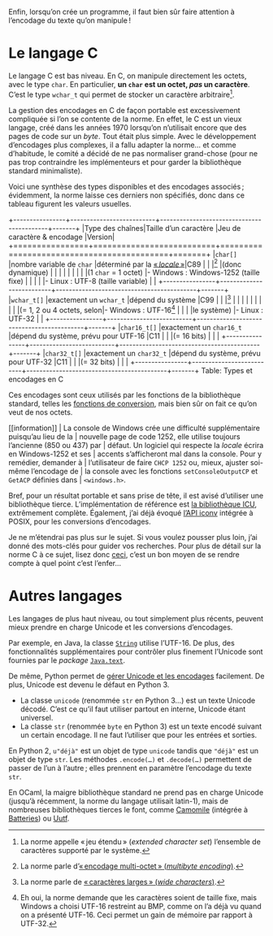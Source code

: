 Enfin, lorsqu’on crée un programme, il faut bien sûr faire attention à
l’encodage du texte qu’on manipule !

# Le langage C

Le langage C est bas niveau. En C, on manipule directement les octets, avec le
type `char`. En particulier, **un `char` est un octet, *pas* un caractère**.
C’est le type `wchar_t` qui permet de stocker un caractère
arbitraire[^voca-extended].

La gestion des encodages en C de façon portable est excessivement compliquée si
l’on se contente de la norme. En effet, le C est un vieux langage, créé dans les
années 1970 lorsqu’on n’utilisait encore que des pages de code sur un _byte_.
Tout était plus simple. Avec le développement d’encodages plus complexes, il a
fallu adapter la norme… et comme d’habitude, le comité a décidé de ne pas
normaliser grand-chose (pour ne pas trop contraindre les implémenteurs et pour
garder la bibliothèque standard minimaliste).

Voici une synthèse des types disponibles et des encodages associés ; évidemment,
la norme laisse ces derniers non spécifiés, donc dans ce tableau figurent les
valeurs usuelles.

+----------------+--------------------------+-------------------------------------------+-------+
|Type des chaînes|Taille d’un caractère     |Jeu de caractère & encodage                |Version|
+================+==========================+===========================================+=======+
|`char[]`        |nombre variable de `char` |déterminé par la [« _locale_ »][man-locale]|C89    |
|                |[^voca-multibyte]         |(donc dynamique)                           |       |
|                |                          |                                           |       |
|                |(1 `char` = 1 octet)      |-    Windows : Windows-1252 (taille fixe)  |       |
|                |                          |-    Linux : UTF-8 (taille variable)       |       |
+----------------+--------------------------+-------------------------------------------+-------+
|`wchar_t[]`     |exactement un `wchar_t`   |dépend du système                          |C99    |
|                |[^voca-wide]              |                                           |       |
|                |                          |                                           |       |
|                |(= 1, 2 ou 4 octets, selon|-    Windows : UTF-16[^windows-utf16]      |       |
|                |le système)               |-    Linux : UTF-32                        |       |
+----------------+--------------------------+-------------------------------------------+-------+
|`char16_t[]`    |exactement un `char16_t`  |dépend du système, prévu pour UTF-16       |C11    |
|                |(= 16 bits)               |                                           |       |
+----------------+--------------------------+-------------------------------------------+-------+
|`char32_t[]`    |exactement un `char32_t`  |dépend du système, prévu pour UTF-32       |C11    |
|                |(= 32 bits)               |                                           |       |
+----------------+--------------------------+-------------------------------------------+-------+
Table: Types et encodages en C

[^windows-utf16]: Eh oui, la norme demande que les caractères soient de taille
  fixe, mais Windows a choisi UTF-16 restreint au BMP, comme on l’a déjà vu
  quand on a présenté UTF-16. Ceci permet un gain de mémoire par rapport à
  UTF-32.

Ces encodages sont ceux utilisés par les fonctions de la bibliothèque standard,
telles les [fonctions de conversion][man-mbtowc], mais bien sûr on fait ce qu’on
veut de nos octets.

[^voca-extended]: La norme appelle « jeu étendu » (_extended character set_)
  l’ensemble de caractères supporté par le système.
[^voca-multibyte]: La norme parle d’[« encodage multi-octet » (_multibyte
  encoding_)][man-multibyte].
[^voca-wide]: La norme parle de [« caractères larges » (_wide
  characters_)][man-wchar_t].

[man-wchar_t]:   http://www.sensi.org/~alec/man/man_h/wchar.html
[man-multibyte]: http://www.unix.com/man-page/FreeBSD/3/multibyte/
[man-locale]:    http://pwet.fr/man/linux/conventions/locale
[man-mbtowc]:    http://pwet.fr/man/linux/fonctions_bibliotheques/mbtowc
[man-mbsinit]:   http://pwet.fr/man/linux/fonctions_bibliotheques/mbsinit

[[information]]
| La console de Windows crée une difficulté supplémentaire puisqu’au lieu de la
| nouvelle page de code 1252, elle utilise toujours l’ancienne (850 ou 437) par
| défaut. Un logiciel qui respecte la _locale_ écrira en Windows-1252 et ses
| accents s’afficheront mal dans la console. Pour y remédier, demander à
| l’utilisateur de faire `CHCP 1252` ou, mieux, ajuster soi-même l’encodage de
| la console avec les fonctions `setConsoleOutputCP` et `GetACP` définies dans
| `<windows.h>`.

Bref, pour un résultat portable et sans prise de tête, il est avisé d’utiliser
une bibliothèque tierce. L’implémentation de référence est [la bibliothèque
ICU][ICU], extrêmement complète. Également, j’ai déjà évoqué [l’API
iconv][man3-iconv] intégrée à POSIX, pour les conversions d’encodages.

[ICU]: https://fr.wikipedia.org/wiki/International_Components_for_Unicode
[man3-iconv]: http://man7.org/linux/man-pages/man3/iconv.3.html

Je ne m’étendrai pas plus sur le sujet. Si vous voulez pousser plus loin, j’ai
donné des mots-clés pour guider vos recherches. Pour plus de détail sur la norme
C à ce sujet, lisez donc [ceci][msg-norme], c’est un bon moyen de se rendre
compte à quel point c’est l’enfer…

[msg-norme]: https://pdp.microjoe.org/forums/sujet/358/c-caracteres-unicode?page=1#p6937

# Autres langages

Les langages de plus haut niveau, ou tout simplement plus récents, peuvent mieux
prendre en charge Unicode et les conversions d’encodages.

Par exemple, en Java, la classe [`String`][java-String] utilise l’UTF-16. De
plus, des fonctionnalités supplémentaires pour contrôler plus finement l’Unicode
sont fournies par le _package_ [`Java.text`][java-text].

[java-String]: http://docs.oracle.com/javase/6/docs/api/java/lang/String.html
[java-text]:   http://docs.oracle.com/javase/6/docs/api/java/text/package-summary.html

De même, Python permet de [gérer Unicode et les encodages][python] facilement.
De plus, Unicode est devenu le défaut en Python 3.

-   La classe `unicode` (renommée `str` en Python 3…) est un texte Unicode
    décodé. C’est ce qu’il faut utiliser partout en interne, Unicode étant
    universel.
-   La classe `str` (renommée `byte` en Python 3) est un texte encodé suivant un
    certain encodage. Il ne faut l’utiliser que pour les entrées et sorties.

En Python 2, `u"déjà"` est un objet de type `unicode` tandis que `"déjà"` est un
objet de type `str`. Les méthodes `.encode(…)` et `.decode(…)` permettent de
passer de l’un à l’autre ; elles prennent en paramètre l’encodage du texte
`str`.

[python]: http://sametmax.com/lencoding-en-python-une-bonne-fois-pour-toute/

En OCaml, la maigre bibliothèque standard ne prend pas en charge Unicode
(jusqu’à récemment, la norme du langage utilisait latin-1), mais de nombreuses
bibliothèques tierces le font, comme [Camomile][ocaml-camomile] (intégrée à
[Batteries][ocaml-batteries]) ou [Uutf][ocaml-uutf].

[ocaml-camomile]:  https://github.com/yoriyuki/Camomile
[ocaml-batteries]: https://github.com/ocaml-batteries-team/batteries-included
[ocaml-uutf]:      http://erratique.ch/software/uutf
